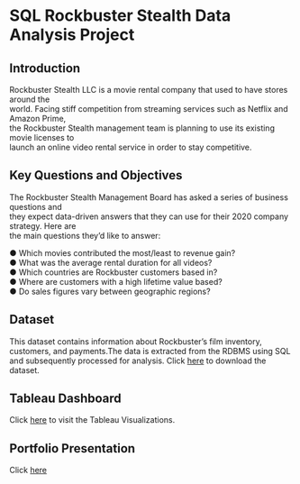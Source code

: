 # SQL  Rockbuster Stealth Data Analysis Project  
## Introduction   
Rockbuster  Stealth  LLC  is  a  movie  rental  company  that  used  to  have  stores  around  the   
world.   Facing  stiff  competition  from  streaming  services  such  as  Netflix  and  Amazon  Prime,   
the  Rockbuster  Stealth  management  team  is  planning  to  use  its  existing  movie  licenses  to   
launch  an  online  video  rental  service  in  order  to  stay  competitive.   

## Key  Questions  and  Objectives   
The  Rockbuster  Stealth  Management  Board  has  asked  a  series  of  business  questions  and   
they  expect  data-driven  answers  that  they  can  use  for  their  2020   company  strategy.  Here  are   
the  main  questions  they’d  like  to  answer:  

● Which  movies  contributed  the  most/least  to  revenue  gain?     
● What  was  the  average  rental  duration  for  all  videos?   
● Which  countries  are  Rockbuster  customers  based  in?   
● Where  are  customers  with  a  high  lifetime  value  based?   
● Do  sales  figures  vary  between  geographic  regions? 

## Dataset
This dataset contains information about Rockbuster’s film inventory, customers, and payments.The data is extracted from the RDBMS using SQL and subsequently processed for analysis.
Click [here](https://github.com/TNIBM/SQLRockbuster/blob/main/dvdrental.zip) to download the dataset.

## Tableau Dashboard
Click [here](https://public.tableau.com/app/profile/tamer.nas1925/viz/RBWORLDcustomercount/RockbusterStealth?publish=yes) to visit the Tableau Visualizations.

## Portfolio Presentation
Click [here](https://drive.google.com/file/d/1bz1cPnLqW7V3wjSzy3FKDEKnWX1hZIbw/view?usp=drive_link)

